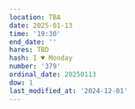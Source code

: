 ```yaml
---
location: TBA
date: 2025-01-13
time: '19:30'
end_date: ''
hares: TBD
hash: I ♥ Monday
number: '379'
ordinal_date: 20250113
dow: 1
last_modified_at: '2024-12-01'
---
```


